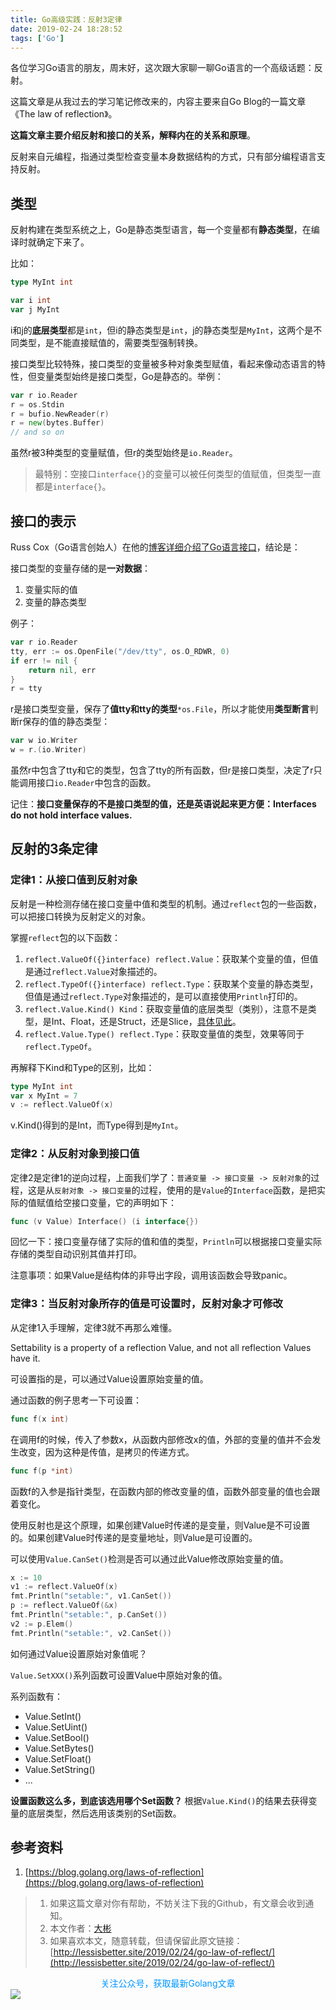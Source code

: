 ```yaml
---
title: Go高级实践：反射3定律
date: 2019-02-24 18:28:52
tags: ['Go']
---
```




各位学习Go语言的朋友，周末好，这次跟大家聊一聊Go语言的一个高级话题：反射。

这篇文章是从我过去的学习笔记修改来的，内容主要来自Go Blog的一篇文章《The law of reflection》。

**这篇文章主要介绍反射和接口的关系，解释内在的关系和原理**。

反射来自元编程，指通过类型检查变量本身数据结构的方式，只有部分编程语言支持反射。

## 类型
反射构建在类型系统之上，Go是静态类型语言，每一个变量都有**静态类型**，在编译时就确定下来了。

比如：
```go
type MyInt int

var i int
var j MyInt
```

i和j的**底层类型**都是`int`，但i的静态类型是`int`，j的静态类型是`MyInt`，这两个是不同类型，是不能直接赋值的，需要类型强制转换。

接口类型比较特殊，接口类型的变量被多种对象类型赋值，看起来像动态语言的特性，但变量类型始终是接口类型，Go是静态的。举例：

```go
var r io.Reader
r = os.Stdin
r = bufio.NewReader(r)
r = new(bytes.Buffer)
// and so on
```

虽然r被3种类型的变量赋值，但r的类型始终是`io.Reader`。

> 最特别：空接口`interface{}`的变量可以被任何类型的值赋值，但类型一直都是`interface{}`。

## 接口的表示

Russ Cox（Go语言创始人）在他的[博客详细介绍了Go语言接口](https://research.swtch.com/2009/12/go-data-structures-interfaces.html)，结论是：

接口类型的变量存储的是**一对数据**：
1. 变量实际的值
2. 变量的静态类型

例子：
```go
var r io.Reader
tty, err := os.OpenFile("/dev/tty", os.O_RDWR, 0)
if err != nil {
    return nil, err
}
r = tty
```

r是接口类型变量，保存了**值tty和tty的类型**`*os.File`，所以才能使用**类型断言**判断r保存的值的静态类型：
```go
var w io.Writer
w = r.(io.Writer)
```

虽然r中包含了tty和它的类型，包含了tty的所有函数，但r是接口类型，决定了r只能调用接口`io.Reader`中包含的函数。

记住：**接口变量保存的不是接口类型的值，还是英语说起来更方便：Interfaces do not hold interface values.**


## 反射的3条定律

### 定律1：从接口值到反射对象

反射是一种检测存储在接口变量中值和类型的机制。通过`reflect`包的一些函数，可以把接口转换为反射定义的对象。

掌握`reflect`包的以下函数：
1. `reflect.ValueOf({}interface) reflect.Value`：获取某个变量的值，但值是通过`reflect.Value`对象描述的。
1. `reflect.TypeOf({}interface) reflect.Type`：获取某个变量的静态类型，但值是通过`reflect.Type`对象描述的，是可以直接使用`Println`打印的。
1. `reflect.Value.Kind() Kind`：获取变量值的底层类型（类别），注意不是类型，是Int、Float，还是Struct，还是Slice，[具体见此](https://golang.org/src/reflect/type.go?s=8302:8316#L217)。
1. `reflect.Value.Type() reflect.Type`：获取变量值的类型，效果等同于`reflect.TypeOf`。

再解释下Kind和Type的区别，比如：
```go
type MyInt int
var x MyInt = 7
v := reflect.ValueOf(x)
```

v.Kind()得到的是Int，而Type得到是`MyInt`。


### 定律2：从反射对象到接口值

定律2是定律1的逆向过程，上面我们学了：`普通变量 -> 接口变量 -> 反射对象`的过程，这是从`反射对象 -> 接口变量`的过程，使用的是`Value`的`Interface`函数，是把实际的值赋值给空接口变量，它的声明如下：
```go
func (v Value) Interface() (i interface{})
```

回忆一下：接口变量存储了实际的值和值的类型，`Println`可以根据接口变量实际存储的类型自动识别其值并打印。

注意事项：如果Value是结构体的非导出字段，调用该函数会导致panic。

### 定律3：当反射对象所存的值是可设置时，反射对象才可修改

从定律1入手理解，定律3就不再那么难懂。

Settability is a property of a reflection Value, and not all reflection Values have it.

可设置指的是，可以通过Value设置原始变量的值。

通过函数的例子思考一下可设置：
```go
func f(x int)
```
在调用f的时候，传入了参数x，从函数内部修改x的值，外部的变量的值并不会发生改变，因为这种是传值，是拷贝的传递方式。

```go
func f(p *int)
```
函数f的入参是指针类型，在函数内部的修改变量的值，函数外部变量的值也会跟着变化。

使用反射也是这个原理，如果创建Value时传递的是变量，则Value是不可设置的。如果创建Value时传递的是变量地址，则Value是可设置的。

可以使用`Value.CanSet()`检测是否可以通过此Value修改原始变量的值。

```go
x := 10
v1 := reflect.ValueOf(x)
fmt.Println("setable:", v1.CanSet())
p := reflect.ValueOf(&x)
fmt.Println("setable:", p.CanSet())
v2 := p.Elem()
fmt.Println("setable:", v2.CanSet())
```

如何通过Value设置原始对象值呢？

`Value.SetXXX()`系列函数可设置Value中原始对象的值。

系列函数有：
- Value.SetInt()
- Value.SetUint()
- Value.SetBool()
- Value.SetBytes()
- Value.SetFloat()
- Value.SetString()
- ...

**设置函数这么多，到底该选用哪个Set函数？**
根据`Value.Kind()`的结果去获得变量的底层类型，然后选用该类别的Set函数。


## 参考资料
1. [https://blog.golang.org/laws-of-reflection](https://blog.golang.org/laws-of-reflection)


> 1. 如果这篇文章对你有帮助，不妨关注下我的Github，有文章会收到通知。
> 2. 本文作者：[大彬](http://lessisbetter.site/about/)
> 3. 如果喜欢本文，随意转载，但请保留此原文链接：[http://lessisbetter.site/2019/02/24/go-law-of-reflect/](http://lessisbetter.site/2019/02/24/go-law-of-reflect/)


<div style="color:#0096FF; text-align:center">关注公众号，获取最新Golang文章</div>
<img src="http://img.lessisbetter.site/2019-01-article_qrcode.jpg" style="border:0"  align=center />